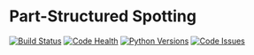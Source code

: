 # Part-Structured Spotting

[![Build Status](https://travis-ci.org/mkli90/pss.svg?branch=master)](https://travis-ci.org/mkli90/pss)
[![Code Health](https://landscape.io/github/mkli90/pss/master/landscape.svg?style=flat)](https://landscape.io/github/mkli90/pss/master)
[![Python Versions](https://img.shields.io/badge/python-3.5-blue.svg)](https://travis-ci.org/mkli90/pss)
[![Code Issues](https://www.quantifiedcode.com/api/v1/project/a8b5e3b9b18f414f8d31f6db331a851b/badge.svg)](https://www.quantifiedcode.com/app/project/a8b5e3b9b18f414f8d31f6db331a851b)
